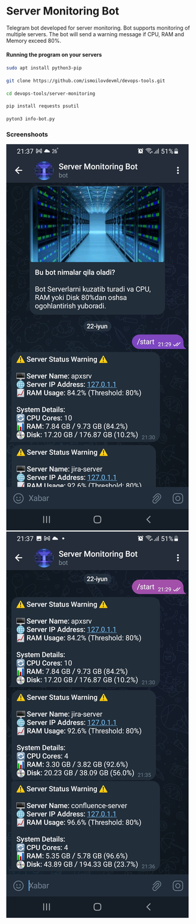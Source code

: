 # Server Monitoring Bot

Telegram bot developed for server monitoring. Bot supports monitoring of multiple servers. The bot will send a warning message if CPU, RAM and Memory exceed 80%.

#### Running the program on your servers

```bash
sudo apt install python3-pip

git clone https://github.com/ismoilovdevml/devops-tools.git

cd devops-tools/server-monitoring

pip install requests psutil

pyton3 info-bot.py

```

### Screenshoots

![alt text](https://github.com/ismoilovdevml/devops-tools/blob/master/server-monitoring-bot/1.jpg)
![alt text](https://github.com/ismoilovdevml/devops-tools/blob/master/server-monitoring-bot/2.jpg)